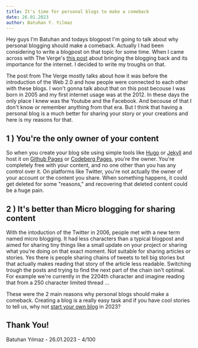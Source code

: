 ```yaml
---
title: It's time for personal blogs to make a comeback
date: 26.01.2023
author: Batuhan Y. Yılmaz
---
```


Hey guys I'm Batuhan and todays blogpost I'm going to talk about why personal blogging should make a comeback. Actually I had been considering to write a blogpost on that topic for some time. When I came across with The Verge's [this post](https://www.theverge.com/23513418/bring-back-personal-blogging) about bringing the blogging back and its importance for the internet. I decided to write my troughs on that. 

The post from The Verge mostly talks about how it was before the introduction of the Web 2.0 and how people were connected to each other with these blogs. I won't gonna talk about that on this post becouse I was born in 2005 and my first internet usage was at the 2012. In these days the only place I knew was the Youtube and the Facebook. And becouse of that I don't know or remember anything from that era. But I think that having a personal blog is a much better for sharing your story or your creations and here is my reasons for that.


## 1 ) You're the only owner of your content

So when you create your blog site using simple tools like [Hugo](https://gohugo.io) or [Jekyll](https://jekyllrb.com) and host it on [Github Pages](https://pages.github.com) or [Codeberg Pages](https://codeberg.page), you're the owner. You're completely free with your content, and no one other than you has any control over it. On platforms like Twitter, you're not actually the owner of your account or the content you share. When something happens, it could get deleted for some "reasons," and recovering that deleted content could be a huge pain.


## 2 ) It's better than Micro blogging for sharing content

With the intoduction of the Twitter in 2006, people met with a new term named micro blogging. It had less characters than a typical blogpost and aimed for sharing tiny things like a small update on your project or sharing what you're doing on that exact moment. Not suitable for sharing articles or stories. Yes there is people sharing chains of tweets to tell big stories but that actually makes reading that story of the article less readable. Switching trough the posts and trying to find the next part of the chain isn't optimal. For example we're currently in the 2204th character and imagine reading that from a 250 character limited thread ... 

These were the 2 main reasons why personal blogs should make a comeback. Creating a blog is a really easy task and if you have cool stories to tell us, why not [start your own blog](https://startafuckingblog.com) in 2023? 


## Thank You!

Batuhan Yılmaz - 26.01.2023 - 4/100
